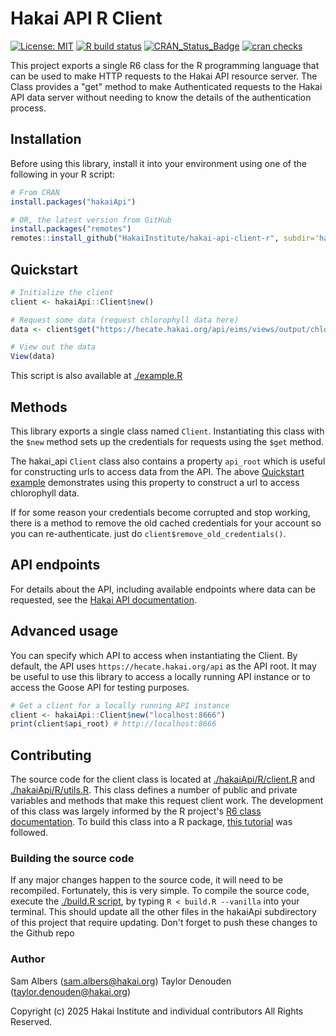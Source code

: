 # Hakai API R Client

[![License: MIT](https://img.shields.io/badge/License-MIT-yellow.svg)](https://opensource.org/licenses/MIT)
[![R build status](https://github.com/HakaiInstitute/hakai-api-client-r/actions/workflows/R-CMD-check.yaml/badge.svg)](https://github.com/HakaiInstitute/hakai-api-client-r/actions/workflows/R-CMD-check.yaml)
[![CRAN\_Status\_Badge](https://www.r-pkg.org/badges/version/hakaiApi)](https://cran.r-project.org/package=hakaiApi)
[![cran checks](https://badges.cranchecks.info/worst/hakaiApi.svg)](https://cran.r-project.org/web/checks/check_results_hakaiApi.html)

This project exports a single R6 class for the R programming language that can be used to make HTTP requests to the Hakai API resource server. The Class provides a "get" method to make Authenticated requests to the Hakai API data server without needing to know the details of the authentication process.

## Installation

Before using this library, install it into your environment using one of the following in your R script:

```r
# From CRAN
install.packages("hakaiApi")

# OR, the latest version from GitHub
install.packages("remotes")
remotes::install_github("HakaiInstitute/hakai-api-client-r", subdir='hakaiApi')
```

## Quickstart

```r
# Initialize the client
client <- hakaiApi::Client$new()

# Request some data (request chlorophyll data here)
data <- client$get("https://hecate.hakai.org/api/eims/views/output/chlorophyll?limit=50")

# View out the data
View(data)
```

This script is also available at [./example.R](example.R)

## Methods

This library exports a single class named `Client`. Instantiating this class with the `$new` method sets up the credentials for requests using the `$get` method.

The hakai_api `Client` class also contains a property `api_root` which is useful for constructing urls to access data from the API. The above [Quickstart example](#quickstart) demonstrates using this property to construct a url to access chlorophyll data.

If for some reason your credentials become corrupted and stop working, there is a method to remove the old cached credentials for your account so you can re-authenticate. just do `client$remove_old_credentials()`.

## API endpoints

For details about the API, including available endpoints where data can be requested, see the [Hakai API documentation](https://hakaiinstitute.github.io/hakai-api/).

## Advanced usage

You can specify which API to access when instantiating the Client. By default, the API uses `https://hecate.hakai.org/api` as the API root. It may be useful to use this library to access a locally running API instance or to access the Goose API for testing purposes.

```r
# Get a client for a locally running API instance
client <- hakaiApi::Client$new("localhost:8666")
print(client$api_root) # http://localhost:8666
```

## Contributing
The source code for the client class is located at [./hakaiApi/R/client.R](hakaiApi/R/client.R) and [./hakaiApi/R/utils.R](hakaiApi/R/utils.R).
This class defines a number of public and private variables and methods that make this request client work. The development of this class was largely informed by the R project's [R6 class documentation](https://cran.r-project.org/web/packages/R6/vignettes/Introduction.html). To build this class into a R package, [this tutorial](https://hilaryparker.com/2014/04/29/writing-an-r-package-from-scratch/) was followed.

### Building the source code
If any major changes happen to the source code, it will need to be recompiled. Fortunately, this is very simple. To compile the source code, execute the [./build.R script](build.R), by typing `R < build.R --vanilla` into your terminal. This should update all the other files in the hakaiApi subdirectory of this project that require updating. Don't forget to push these changes to the Github repo

### Author
Sam Albers (sam.albers@hakai.org)
Taylor Denouden (taylor.denouden@hakai.org)

Copyright (c) 2025 Hakai Institute and individual contributors All Rights Reserved.

